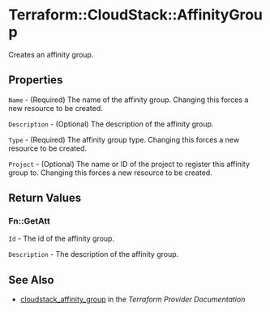 # Terraform::CloudStack::AffinityGroup

Creates an affinity group.

## Properties

`Name` - (Required) The name of the affinity group. Changing this
forces a new resource to be created.

`Description` - (Optional) The description of the affinity group.

`Type` - (Required) The affinity group type. Changing this
forces a new resource to be created.

`Project` - (Optional) The name or ID of the project to register this
affinity group to. Changing this forces a new resource to be created.


## Return Values

### Fn::GetAtt

`Id` - The id of the affinity group.

`Description` - The description of the affinity group.

## See Also

* [cloudstack_affinity_group](https://www.terraform.io/docs/providers/cloudstack/r/affinity_group.html) in the _Terraform Provider Documentation_